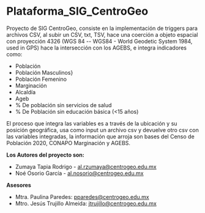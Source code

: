 # Plataforma_SIG_CentroGeo

Proyecto de SIG CentroGeo, consiste en la implementación de triggers para archivos CSV, al subir un CSV, txt, TSV, hace una coerción a objeto espacial
con proyección 4326 (WGS 84 -- WGS84 - World Geodetic System 1984, used in GPS) hace la intersección con los AGEBS, e integra indicadores como:
 
 * Población
 * Población Masculinos}
 * Población Femenino
 * Marginación
 * Alcaldía
 * Ageb
 * % De población sin servicios de salud
 * % De Población sin educación básica (<15 años)
 
El proceso que integra las variables es a través de la ubicación y su posición geográfica, usa como input un archivo csv y 
devuelve otro csv con las variables integradas, 
la información que arroja son bases del Censo de Población 2020, CONAPO Marginación y AGEBS.

**Los Autores del proyecto son:**

* Zumaya Tapia Rodrigo - al.rzumaya@centrogeo.edu.mx
* Noé Osorio García - al.nosorio@centrogeo.edu.mx

**Asesores**

* Mtra. Paulina Paredes: pparedes@centrogeo.edu.mx
* Mtro. Jesús Trujillo Almeida: jtrujillo@centrogeo.edu.mx
